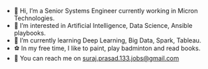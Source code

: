 - 👋 Hi, I’m a Senior Systems Engineer currently working in Micron Technologies.
- 👀 I’m interested in Artificial Intelligence, Data Science, Ansible playbooks.
- 🌱 I’m currently learning Deep Learning, Big Data, Spark, Tableau.
- ⚽ In my free time, I like to paint, play badminton and read books.
- 📠 You can reach me on suraj.prasad.133.jobs@gmail.com

<!---
mesurajprasad/mesurajprasad is a ✨ special ✨ repository because its `README.md` (this file) appears on your GitHub profile.
You can click the Preview link to take a look at your changes.
--->
